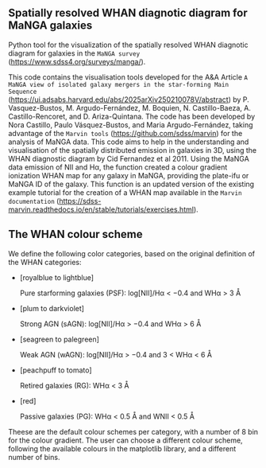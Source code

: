 Spatially resolved WHAN diagnotic diagram for MaNGA galaxies
------------------------------------------------------------

Python tool for the visualization of the spatially resolved WHAN diagnotic diagram for galaxies in the `MaNGA survey` (<https://www.sdss4.org/surveys/manga/>).

This code contains the visualisation tools developed for the A&A Article `A MaNGA view of isolated galaxy mergers in the star-forming Main Sequence` (<https://ui.adsabs.harvard.edu/abs/2025arXiv250210078V/abstract>) by P. Vasquez-Bustos, M. Argudo-Fernández, M. Boquien, N. Castillo-Baeza, A. Castillo-Rencoret, and D. Ariza-Quintana.
The code has been developed by Nora Castillo, Paulo Vásquez-Bustos, and Maria Argudo-Fernández, taking advantage of the `Marvin tools` (<https://github.com/sdss/marvin>) for the analysis of MaNGA data. This code aims to help in the understanding and visualisation of the spatially distributed emission in galaxies in 3D, using the WHAN diagnostic diagram by Cid Fernandez et al 2011. Using the MaNGA data emission of NII and Hα, the function created a colour gradient ionization WHAN map for any galaxy in MaNGA, providing the plate-ifu or MaNGA ID of the galaxy. This function is an updated version of the existing example tutorial for the creation of a WHAN map available in the `Marvin documentation` (<https://sdss-marvin.readthedocs.io/en/stable/tutorials/exercises.html>). 

The WHAN colour scheme
----------------------

We define the following color categories, based on the original definition of the WHAN categories:


* [royalblue to lightblue]

  Pure starforming galaxies (PSF): log[NII]/Hα < −0.4 and WHα > 3 Å 

* [plum to darkviolet]
  
  Strong AGN (sAGN): log[NII]/Hα > −0.4 and WHα > 6 Å 

* [seagreen to palegreen]
  
  Weak AGN (wAGN): log[NII]/Hα > −0.4 and 3 < WHα < 6 Å 

* [peachpuff to tomato]
  
  Retired galaxies (RG): WHα < 3 Å 

* [red]
  
  Passive galaxies (PG): WHα < 0.5 Å and WNII < 0.5 Å 


Theese are the default colour schemes per category, with a number of 8 bin for the colour gradient. The user can choose a different colour scheme, following the available colours in the matplotlib library, and a different number of bins. 


